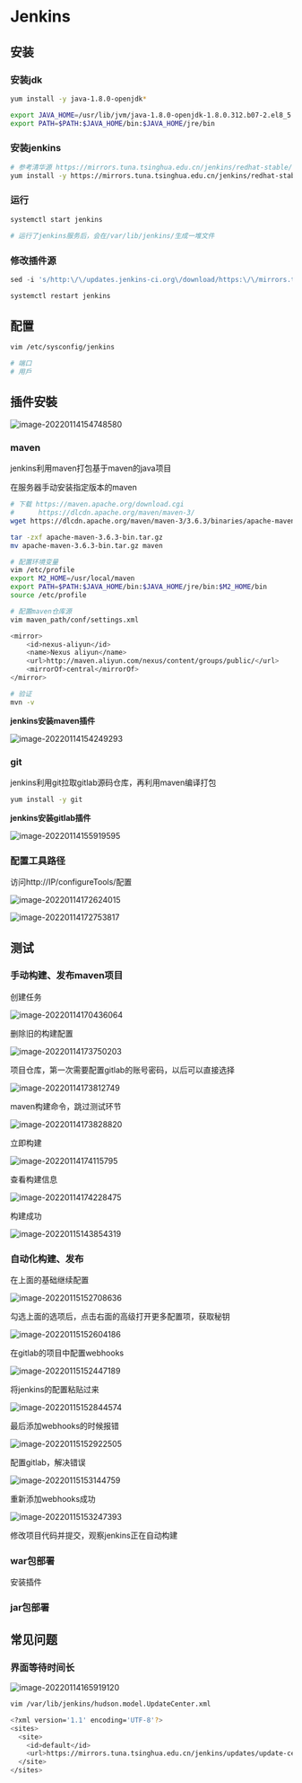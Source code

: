 # Jenkins

## 安装

### 安装jdk

```sh
yum install -y java-1.8.0-openjdk*

export JAVA_HOME=/usr/lib/jvm/java-1.8.0-openjdk-1.8.0.312.b07-2.el8_5.x86_64
export PATH=$PATH:$JAVA_HOME/bin:$JAVA_HOME/jre/bin
```

### 安装jenkins

```sh
# 参考清华源 https://mirrors.tuna.tsinghua.edu.cn/jenkins/redhat-stable/
yum install -y https://mirrors.tuna.tsinghua.edu.cn/jenkins/redhat-stable/jenkins-2.263.2-1.1.noarch.rpm
```

### 运行

```sh
systemctl start jenkins

# 运行了jenkins服务后，会在/var/lib/jenkins/生成一堆文件
```

### 修改插件源

```sql
sed -i 's/http:\/\/updates.jenkins-ci.org\/download/https:\/\/mirrors.tuna.tsinghua.edu.cn\/jenkins/g' /var/lib/jenkins/updates/default.json && sed -i 's/http:\/\/www.google.com/https:\/\/www.baidu.com/g' /var/lib/jenkins/updates/default.json

systemctl restart jenkins
```



## 配置

```sh
vim /etc/sysconfig/jenkins

# 端口
# 用戶
```





## 插件安裝

![image-20220114154748580](assets/image-20220114154748580.png)



### maven

jenkins利用maven打包基于maven的java项目

在服务器手动安装指定版本的maven

```sh
# 下载 https://maven.apache.org/download.cgi
#      https://dlcdn.apache.org/maven/maven-3/
wget https://dlcdn.apache.org/maven/maven-3/3.6.3/binaries/apache-maven-3.6.3-bin.tar.gz

tar -zxf apache-maven-3.6.3-bin.tar.gz
mv apache-maven-3.6.3-bin.tar.gz maven

# 配置环境变量
vim /etc/profile
export M2_HOME=/usr/local/maven
export PATH=$PATH:$JAVA_HOME/bin:$JAVA_HOME/jre/bin:$M2_HOME/bin
source /etc/profile

# 配置maven仓库源
vim maven_path/conf/settings.xml

<mirror>
    <id>nexus-aliyun</id>
    <name>Nexus aliyun</name>
    <url>http://maven.aliyun.com/nexus/content/groups/public/</url>
    <mirrorOf>central</mirrorOf>
</mirror>

# 验证
mvn -v
```

**jenkins安装maven插件**

![image-20220114154249293](assets/image-20220114154249293.png)

### git

jenkins利用git拉取gitlab源码仓库，再利用maven编译打包

```sh
yum install -y git
```

**jenkins安装gitlab插件**

![image-20220114155919595](assets/image-20220114155919595.png)

### 配置工具路径

访问http://IP/configureTools/配置

![image-20220114172624015](assets/image-20220114172624015.png)

![image-20220114172753817](assets/image-20220114172753817.png)

## 测试

### 手动构建、发布maven项目

创建任务

![image-20220114170436064](assets/image-20220114170436064.png)

删除旧的构建配置

![image-20220114173750203](assets/image-20220114173750203.png)

项目仓库，第一次需要配置gitlab的账号密码，以后可以直接选择

![image-20220114173812749](assets/image-20220114173812749.png)

maven构建命令，跳过测试环节

![image-20220114173828820](assets/image-20220114173828820.png)

立即构建

![image-20220114174115795](assets/image-20220114174115795.png)

查看构建信息

![image-20220114174228475](assets/image-20220114174228475.png)

构建成功

![image-20220115143854319](assets/image-20220115143854319.png)

### 自动化构建、发布

在上面的基础继续配置

![image-20220115152708636](assets/image-20220115152708636.png)

勾选上面的选项后，点击右面的高级打开更多配置项，获取秘钥

![image-20220115152604186](assets/image-20220115152604186.png)

在gitlab的项目中配置webhooks

![image-20220115152447189](assets/image-20220115152447189.png)

将jenkins的配置粘贴过来

![image-20220115152844574](assets/image-20220115152844574.png)

最后添加webhooks的时候报错

![image-20220115152922505](assets/image-20220115152922505.png)

配置gitlab，解决错误

![image-20220115153144759](assets/image-20220115153144759.png)

重新添加webhooks成功

![image-20220115153247393](assets/image-20220115153247393.png)        

修改项目代码并提交，观察jenkins正在自动构建

### war包部署

安装插件

### jar包部署



## 常见问题

### 界面等待时间长

![image-20220114165919120](assets/image-20220114165919120.png)

```sh
vim /var/lib/jenkins/hudson.model.UpdateCenter.xml

<?xml version='1.1' encoding='UTF-8'?>
<sites>
  <site>
    <id>default</id>
    <url>https://mirrors.tuna.tsinghua.edu.cn/jenkins/updates/update-center.json</url>
  </site>
</sites>

```

